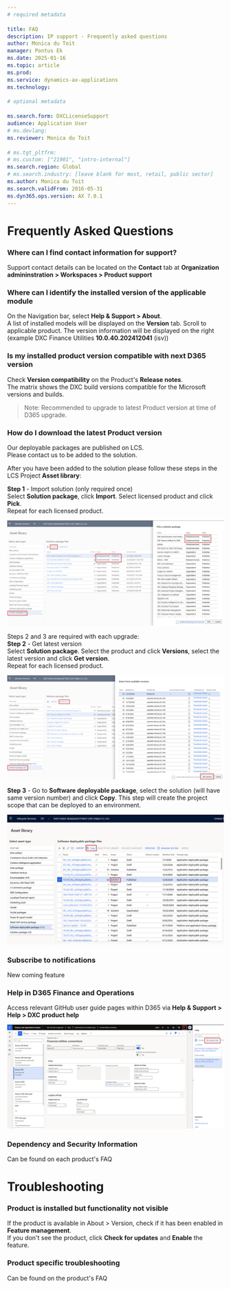 ```yaml
---
# required metadata

title: FAQ
description: IP support - Frequently asked questions 
author: Monica du Toit
manager: Pontus Ek
ms.date: 2025-01-16
ms.topic: article
ms.prod: 
ms.service: dynamics-ax-applications
ms.technology: 

# optional metadata

ms.search.form: DXCLicenseSupport
audience: Application User
# ms.devlang: 
ms.reviewer: Monica du Toit

# ms.tgt_pltfrm: 
# ms.custom: ["21901", "intro-internal"]
ms.search.region: Global
# ms.search.industry: [leave blank for most, retail, public sector]
ms.author: Monica du Toit
ms.search.validFrom: 2016-05-31
ms.dyn365.ops.version: AX 7.0.1
---
```


# 	Frequently Asked Questions

### Where can I find contact information for support?
   
Support contact details can be located on the **Contact** tab at **Organization admininstration > Workspaces > Product support**
  
### Where can I identify the installed version of the applicable module

On the Navigation bar, select **Help & Support > About**. <br>
A list of installed models will be displayed on the **Version** tab.  Scroll to applicable product. The version information will be displayed on the right (example DXC Finance Utilities **10.0.40.202412041** (isv))

### Is my installed product version compatible with next D365 version

Check **Version compatibility** on the Product's **Release notes**. <br> 
The matrix shows the DXC build versions compatible for the Microsoft versions and builds.

> Note: Recommended to upgrade to latest Product version at time of D365 upgrade.

### How do I download the latest Product version

Our deployable packages are published on LCS. <br>
Please contact us to be added to the solution.

After you have been added to the solution please follow these steps in the LCS Project **Asset library**:

**Step 1** - Import solution (only required once) <br>
Select **Solution package**, click **Import**. Select licensed product and click **Pick**. <br>
Repeat for each licensed product.

![Import solution](IMAGES/LCS_1.png "Import solution")

Steps 2 and 3 are required with each upgrade: <br>
**Step 2** - Get latest version <br>
Select **Solution package**. Select the product and click **Versions**, select the latest version and click **Get version**. <br>
Repeat for each licensed product.

![Get latest version](IMAGES/LCS_2.png "Get latest version")

**Step 3** - Go to **Software deployable package**, select the solution (will have same version number) and click **Copy**.
This step will create the project scope that can be deployed to an environment.

![Copy](IMAGES/LCS_3.png "Copy")

### Subscribe to notifications

New coming feature

### Help in D365 Finance and Operations

Access relevant GitHub user guide pages within D365 via **Help & Support > Help > DXC product help** <br>

![Help](IMAGES/Help.png "Help")

### Dependency and Security Information

Can be found on each product's FAQ


# 	Troubleshooting

###   Product is installed but functionality not visible
If the product is available in About > Version, check if it has been enabled in **Feature management**. <br>
If you don't see the product, click **Check for updates** and **Enable** the feature. <br>

### Product specific troubleshooting

Can be found on the product's FAQ

